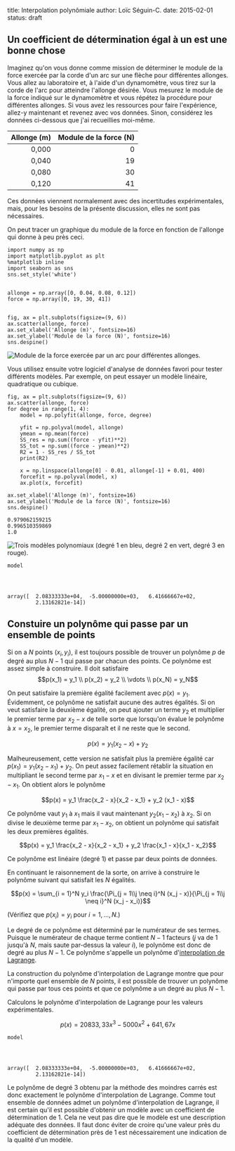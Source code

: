 title: Interpolation polynômiale
author: Loïc Séguin-C.
date: 2015-02-01
status: draft

## Un coefficient de détermination égal à un est une bonne chose

Imaginez qu'on vous donne comme mission de déterminer le module de la force
exercée par la corde d'un arc sur une flèche pour différentes allonges. Vous
allez au laboratoire et, à l'aide d'un dynamomètre, vous tirez sur la corde de
l'arc pour atteindre l'allonge désirée. Vous mesurez le module de la force
indiqué sur le dynamomètre et vous répétez la procédure pour différentes
allonges. Si vous avez les ressources pour faire l'expérience, allez-y
maintenant et revenez avec vos données. Sinon, considérez les données ci-dessous
que j'ai recueillies moi-même.

| Allonge (m)  | Module de la force (N)  |
|-------------:|------------------------:|
|        0,000 |                       0 |
|        0,040 |                      19 |
|        0,080 |                      30 |
|        0,120 |                      41 |

Ces données viennent normalement avec des incertitudes expérimentales, mais,
pour les besoins de la présente discussion, elles ne sont pas nécessaires.

On peut tracer un graphique du module de la force en fonction de l'allonge qui
donne à peu près ceci.


    import numpy as np
    import matplotlib.pyplot as plt
    %matplotlib inline
    import seaborn as sns
    sns.set_style('white')


    allonge = np.array([0, 0.04, 0.08, 0.12])
    force = np.array([0, 19, 30, 41])


    fig, ax = plt.subplots(figsize=(9, 6))
    ax.scatter(allonge, force)
    ax.set_xlabel('Allonge (m)', fontsize=16)
    ax.set_ylabel('Module de la force (N)', fontsize=16)
    sns.despine()


![Module de la force exercée par un arc pour différentes allonges.](2015-01-01_interpolation-polynomiale_files/2015-01-01_interpolation-polynomiale_3_0.png)


Vous utilisez ensuite votre logiciel d'analyse de données favori pour tester
différents modèles. Par exemple, on peut essayer un modèle linéaire, quadratique
ou cubique.


    fig, ax = plt.subplots(figsize=(9, 6))
    ax.scatter(allonge, force)
    for degree in range(1, 4):
        model = np.polyfit(allonge, force, degree)
        
        yfit = np.polyval(model, allonge)
        ymean = np.mean(force)
        SS_res = np.sum((force - yfit)**2)
        SS_tot = np.sum((force - ymean)**2)
        R2 = 1 - SS_res / SS_tot
        print(R2)
        
        x = np.linspace(allonge[0] - 0.01, allonge[-1] + 0.01, 400)
        forcefit = np.polyval(model, x)
        ax.plot(x, forcefit)
    
    ax.set_xlabel('Allonge (m)', fontsize=16)
    ax.set_ylabel('Module de la force (N)', fontsize=16)
    sns.despine()

    0.979062159215
    0.996510359869
    1.0



![Trois modèles polynomiaux (degré 1 en bleu, degré 2 en vert, degré 3 en rouge).](2015-01-01_interpolation-polynomiale_files/2015-01-01_interpolation-polynomiale_5_1.png)



    model




    array([  2.08333333e+04,  -5.00000000e+03,   6.41666667e+02,
             2.13162821e-14])



## Constuire un polynôme qui passe par un ensemble de points

Si on a $N$ points $(x_i, y_i)$, il est toujours possible de trouver un polynôme
$p$ de degré au plus $N - 1$ qui passe par chacun des points. Ce polynôme est
assez simple à construire. Il doit satisfaire
$$p(x_1) = y_1 \\
p(x_2) = y_2 \\
\vdots \\
p(x_N) = y_N$$

On peut satisfaire la première égalité facilement avec $p(x) = y_1$. Évidemment,
ce polynôme ne satisfait aucune des autres égalités. Si on veut satisfaire la
deuxième égalité, on peut ajouter un terme $y_2$ et multiplier le premier terme
par $x_2 - x$ de telle sorte que lorsqu'on évalue le polynôme à $x = x_2$, le
premier terme disparaît et il ne reste que le second.

$$p(x) = y_1 (x_2 - x) + y_2$$

Malheureusement, cette version ne satisfait plus la première égalité car $p(x_1)
= y_1 (x_2 - x_1) + y_2$. On peut assez facilement rétablir la situation en
multipliant le second terme par $x_1 - x$ et en divisant le premier terme par
$x_2 - x_1$. On obtient alors le polynôme

$$p(x) = y_1 \frac{x_2 - x}{x_2 - x_1} + y_2 (x_1 - x)$$

Ce polynôme vaut $y_1$ à $x_1$ mais il vaut maintenant $y_2 (x_1 - x_2)$ à
$x_2$. Si on divise le deuxième terme par $x_1 - x_2$, on obtient un polynôme
qui satisfait les deux premières égalités.

$$p(x) = y_1 \frac{x_2 - x}{x_2 - x_1} + y_2 \frac{x_1 - x}{x_1 - x_2}$$

Ce polynôme est linéaire (degré $1$) et passe par deux points de données.

En continuant le raisonnement de la sorte, on arrive à construire le polynôme
suivant qui satisfait les $N$ égalités.

$$p(x) = \sum_{i = 1}^N y_i \frac{\Pi_{j = 1\\j \neq i}^N (x_j - x)}{\Pi_{j =
1\\j \neq i}^N (x_j - x_i)}$$

(Vérifiez que $p(x_i) = y_i$ pour $i = 1, \ldots, N$.)

Le degré de ce polynôme est déterminé par le numérateur de ses termes. Puisque
le numérateur de chaque terme contient $N - 1$ facteurs ($j$ va de $1$ jusqu'à
$N$, mais saute par-dessus la valeur $i$), le polynôme est donc de degré au plus
$N - 1$. Ce polynôme s'appelle un polynôme d'[interpolation de
Lagrange](https://fr.wikipedia.org/wiki/Interpolation_lagrangienne).

La construction du polynôme d'interpolation de Lagrange montre que pour
n'importe quel ensemble de $N$ points, il est possible de trouver un polynôme
qui passe par tous ces points et que ce polynôme a un degré au plus $N - 1$.

Calculons le polynôme d'interpolation de Lagrange pour les valeurs
expérimentales.

$$ p(x) = 20833,33 x^3 - 5000 x^2 + 641,67 x$$


    model




    array([  2.08333333e+04,  -5.00000000e+03,   6.41666667e+02,
             2.13162821e-14])



Le polynôme de degré 3 obtenu par la méthode des moindres carrés est donc
exactement le polynôme d'interpolation de Lagrange. Comme tout ensemble de
données admet un polynôme d'interpolation de Lagrange, il est certain qu'il est
possible d'obtenir un modèle avec un coefficient de détermination de 1. Cela ne
veut pas dire que le modèle est une description adéquate des données. Il faut
donc éviter de croire qu'une valeur près du coefficient de détermination près de
1 est nécessairement une indication de la qualité d'un modèle.


    
